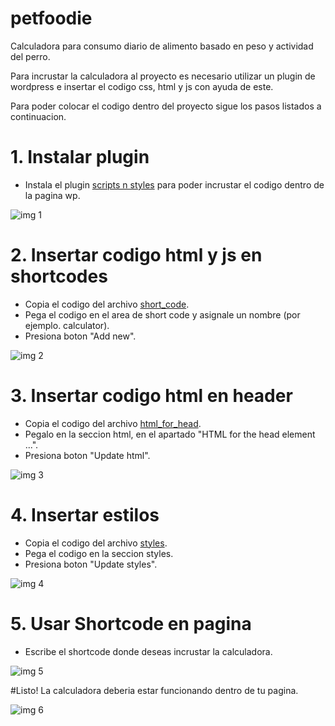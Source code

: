 # petfoodie
Calculadora para consumo diario de alimento basado en peso y actividad del perro.

Para incrustar la calculadora al proyecto es necesario utilizar un plugin de wordpress e insertar el codigo css, html y js con ayuda de este.

Para poder colocar el codigo dentro del proyecto sigue los pasos listados a continuacion.

# 1. Instalar plugin

* Instala el plugin [scripts n styles](https://wordpress.org/plugins/scripts-n-styles/) para poder incrustar el codigo dentro de la pagina wp. 

<img src="https://i.imgur.com/0oRcZvA.png"
     alt="img 1"/>

# 2. Insertar codigo html y js en shortcodes

*  Copia el codigo del archivo [short_code](https://github.com/David1906/petfoodie/blob/master/short_code).
*  Pega el codigo en el area de short code y asignale un nombre (por ejemplo. calculator).
* Presiona boton "Add new".

<img src="https://i.imgur.com/1PfBrIf.png"
     alt="img 2"/>

# 3. Insertar codigo html en header

* Copia el codigo del archivo [html_for_head](https://github.com/David1906/petfoodie/blob/master/html_for_head).
* Pegalo en la seccion html, en el apartado "HTML for the head element ...".
* Presiona boton "Update html".

<img src="https://i.imgur.com/WAHSjVk.png"
     alt="img 3"/>

# 4. Insertar estilos

* Copia el codigo del archivo [styles](https://github.com/David1906/petfoodie/blob/master/styles).
* Pega el codigo en la seccion styles.
* Presiona boton "Update styles".

<img src="https://i.imgur.com/oemDg7w.png"
     alt="img 4"/>

# 5. Usar Shortcode en pagina

* Escribe el shortcode donde deseas incrustar la calculadora.

<img src="https://i.imgur.com/ObHCXtK.png"
     alt="img 5"/>

#Listo! La calculadora deberia estar funcionando dentro de tu pagina.

<img src="https://i.imgur.com/z8MUwcF.png"
     alt="img 6"/>
